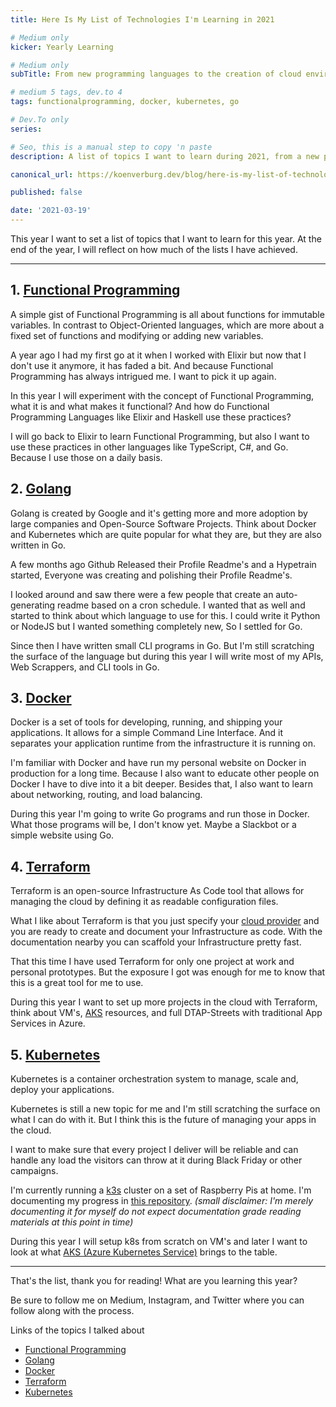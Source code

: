 ```yaml
---
title: Here Is My List of Technologies I'm Learning in 2021

# Medium only
kicker: Yearly Learning

# Medium only
subTitle: From new programming languages to the creation of cloud environments

# medium 5 tags, dev.to 4
tags: functionalprogramming, docker, kubernetes, go

# Dev.To only
series:

# Seo, this is a manual step to copy 'n paste
description: A list of topics I want to learn during 2021, from a new programming language to K8s, Docker and more.

canonical_url: https://koenverburg.dev/blog/here-is-my-list-of-technologies-im-learning-in-2021

published: false

date: '2021-03-19'
---
```


This year I want to set a list of topics that I want to learn for this year.
At the end of the year, I will reflect on how much of the lists I have achieved.

<hr />

## 1. [Functional Programming][1]
A simple gist of Functional Programming is all about functions for immutable variables. In contrast to Object-Oriented languages, which are more about a fixed set of functions and modifying or adding new variables.

A year ago I had my first go at it when I worked with Elixir but now that I don't use it anymore, it has faded a bit. And because Functional Programming has always intrigued me. I want to pick it up again.

In this year I will experiment with the concept of Functional Programming, what it is and what makes it functional? And how do Functional Programming Languages like Elixir and Haskell use these practices?

I will go back to Elixir to learn Functional Programming, but also I want to use these practices in other languages like TypeScript, C#, and Go. Because I use those on a daily basis.

## 2. [Golang][2]
Golang is created by Google and it's getting more and more adoption by large companies and Open-Source Software Projects. Think about Docker and Kubernetes which are quite popular for what they are, but they are also written in Go.

A few months ago Github Released their Profile Readme's and a Hypetrain started, Everyone was creating and polishing their Profile Readme's.

I looked around and saw there were a few people that create an auto-generating readme based on a cron schedule. I wanted that as well and started to think about which language to use for this. I could write it Python or NodeJS but I wanted something completely new, So I settled for Go.

Since then I have written small CLI programs in Go. But I'm still scratching the surface of the language but during this year I will write most of my APIs, Web Scrappers, and CLI tools in Go.

## 3. [Docker][3]
Docker is a set of tools for developing, running, and shipping your applications.
It allows for a simple Command Line Interface. And it separates your application runtime from the infrastructure it is running on.

I'm familiar with Docker and have run my personal website on Docker in production for a long time. Because I also want to educate other people on Docker I have to dive into it a bit deeper. Besides that, I also want to learn about networking, routing, and load balancing.

During this year I'm going to write Go programs and run those in Docker. What those programs will be, I don't know yet. Maybe a Slackbot or a simple website using Go.

## 4. [Terraform][4]
Terraform is an open-source Infrastructure As Code tool that allows for managing the cloud by defining it as readable configuration files.

What I like about Terraform is that you just specify your [cloud provider][6] and you are ready to create and document your Infrastructure as code. With the documentation nearby you can scaffold your Infrastructure pretty fast.

That this time I have used Terraform for only one project at work and personal prototypes. But the exposure I got was enough for me to know that this is a great tool for me to use.

During this year I want to set up more projects in the cloud with Terraform, think about VM's, [AKS][7] resources, and full DTAP-Streets with traditional App Services in Azure.

## 5. [Kubernetes][5]
Kubernetes is a container orchestration system to manage, scale and, deploy your applications.

Kubernetes is still a new topic for me and I'm still scratching the surface on what I can do with it. But I think this is the future of managing your apps in the cloud.

I want to make sure that every project I deliver will be reliable and can handle any load the visitors can throw at it during Black Friday or other campaigns.

I'm currently running a [k3s][8] cluster on a set of Raspberry Pis at home. I'm documenting my progress in [this repository][9]. _(small disclaimer: I'm merely documenting it for myself do not expect documentation grade reading materials at this point in time)_

During this year I will setup k8s from scratch on VM's and later I want to look at what [AKS (Azure Kubernetes Service)][7] brings to the table.

<hr />

That's the list, thank you for reading! What are you learning this year?

Be sure to follow me on Medium, Instagram, and Twitter where you can follow along with the process.

Links of the topics I talked about
- [Functional Programming][1]
- [Golang][2]
- [Docker][3]
- [Terraform][4]
- [Kubernetes][5]

[1]:https://en.wikipedia.org/wiki/Functional_programming
[2]:https://golang.org
[3]:https://www.docker.com
[4]:https://www.terraform.io
[5]:https://kubernetes.io
[6]:https://registry.terraform.io/browse/providers
[7]:https://docs.microsoft.com/en-us/azure/aks
[8]:https://k3s.io
[9]:https://github.com/koenverburg/cloudfiles


